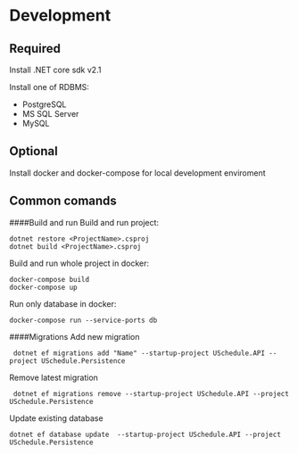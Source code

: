 # Development
## Required
Install .NET core sdk v2.1

Install one of RDBMS:
* PostgreSQL
* MS SQL Server
* MySQL

## Optional
Install docker and docker-compose for local development enviroment

## Common comands
####Build and run
Build and run project:
```
dotnet restore <ProjectName>.csproj
dotnet build <ProjectName>.csproj
```
Build and run whole project in docker:
```
docker-compose build
docker-compose up
```
Run only database in docker:
```
docker-compose run --service-ports db 
```
####Migrations
Add new migration
```
 dotnet ef migrations add "Name" --startup-project USchedule.API --project USchedule.Persistence
```
Remove latest migration
```
 dotnet ef migrations remove --startup-project USchedule.API --project USchedule.Persistence
```
Update existing database
```
dotnet ef database update  --startup-project USchedule.API --project USchedule.Persistence
```